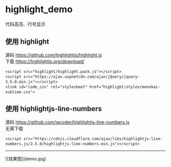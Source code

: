 # highlight_demo
代码高亮、行号显示

## 使用 highlight
源码 https://github.com/highlightjs/highlight.js
<br/>下载 https://highlightjs.org/download/
```
<script src="highlight/highlight.pack.js"></script>
<script src="https://ajax.aspnetcdn.com/ajax/jQuery/jquery-3.5.0.min.js"></script>
<link id="code_css" rel="stylesheet" href="highlight/styles/monokai-sublime.css">
```

## 使用 highlightjs-line-numbers
源码 https://github.com/wcoder/highlightjs-line-numbers.js
<br/>无需下载
```
<script src="https://cdnjs.cloudflare.com/ajax/libs/highlightjs-line-numbers.js/2.5.0/highlightjs-line-numbers.min.js"></script>
```
<hr/>
![效果图](demo.jpg)

